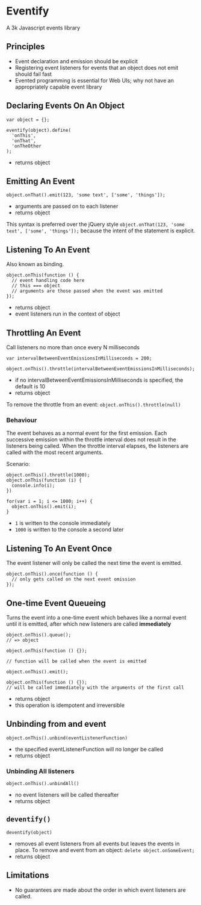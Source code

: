 # Eventify

A 3k Javascript events library

## Principles

* Event declaration and emission should be explicit
* Registering event listeners for events that an object does not emit should fail fast
* Evented programming is essential for Web UIs; why not have an appropriately capable event library

## Declaring Events On An Object

    var object = {};
    
    eventify(object).define(
      'onThis',
      'onThat',
      'onTheOther
    );

* returns object

## Emitting An Event

    object.onThat().emit(123, 'some text', ['some', 'things']);

* arguments are passed on to each listener
* returns object

This syntax is preferred over the jQuery style `object.onThat(123, 'some text', ['some', 'things']);` because the intent of the statement is explicit.

## Listening To An Event

Also known as binding.
    
    object.onThis(function () {
      // event handling code here
      // this === object
      // arguments are those passed when the event was emitted
    });

* returns object
* event listeners run in the context of object

## Throttling An Event

Call listeners no more than once every N milliseconds
    
    var intervalBetweenEventEmissionsInMilliseconds = 200;
    
    object.onThis().throttle(intervalBetweenEventEmissionsInMilliseconds);

* if no intervalBetweenEventEmissionsInMilliseconds is specified, the default is 10
* returns object

To remove the throttle from an event: `object.onThis().throttle(null)`

### Behaviour

The event behaves as a normal event for the first emission. Each successive emission within the throttle interval does not result in the listeners being called. When the throttle interval elapses, the listeners are called with the most recent arguments.

Scenario:

    object.onThis().throttle(1000);
    object.onThis(function (i) {
      console.info(i);
    })
    
    for(var i = 1; i <= 1000; i++) {
      object.onThis().emit(i);
    }

* `1` is written to the console immediately
* `1000` is written to the console a second later

## Listening To An Event __Once__

The event listener will only be called the next time the event is emitted.

    object.onThis().once(function () {
      // only gets called on the next event omission
    });

## One-time Event Queueing

Turns the event into a one-time event which behaves like a normal event until it is emitted, after which new listeners are called **immediately**
  
    object.onThis().queue();
    // => object
    
    object.onThis(function () {});

    // function will be called when the event is emitted
    
    object.onThis().emit();
    
    object.onThis(function () {});
    // will be called immediately with the arguments of the first call

* returns object
* this operation is idempotent and irreversible

## Unbinding from and event

    object.onThis().unbind(eventListenerFunction)

* the specified eventListenerFunction will no longer be called
* returns object

### Unbinding All listeners

    object.onThis().unbindAll()

* no event listeners will be called thereafter
* returns object

## `deventify()`

    deventify(object)

* removes all event listeners from all events but leaves the events in place. To remove and event from an object: `delete object.onSomeEvent;`
* returns object

## Limitations

* No guarantees are made about the order in which event listeners are called.